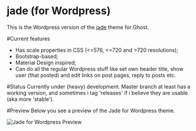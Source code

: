 jade (for Wordpress)
==================
This is the Wordpress version of the [jade](https://github.com/hxkclan/jade) theme for Ghost. 

#Current features
- Has scale properties in CSS (<=576, <=720 and >720 resolutions);
- Bootstrap-based;
- Material Design inspired;
- Can do all the regular Wordpress stuff like set own header title, show user (that posted) and edit links on post pages, reply to posts etc.

#Status
Currently under (heavy) development. Master branch at least has a working version, and sometimes i tag 'releases' if i believe they are usable (aka more 'stable'). 

#Preview
Below you see a preview of the Jade for Wordpress theme.

![Jade for Wordpress Preview](http://img.photobucket.com/albums/v385/hxkclan/github/Jade%20for%20Wordpress/Screenshotfrom2015-01-01234204.png)
